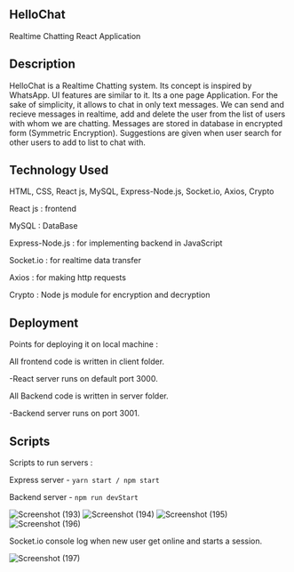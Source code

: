 ## HelloChat

Realtime Chatting React Application

## Description

HelloChat is a Realtime Chatting system.
Its concept is inspired by WhatsApp.
UI features are similar to it.
Its a one page Application.
For the sake of simplicity, it allows to chat in only text messages.
We can send and recieve messages in realtime, add and delete the user from the list of users with whom we are chatting.
Messages are stored in database in encrypted form (Symmetric Encryption).
Suggestions are given when user search for other users to add to list to chat with.

## Technology Used

HTML, CSS, React js, MySQL, Express-Node.js, Socket.io, Axios, Crypto

React js : frontend

MySQL : DataBase

Express-Node.js : for implementing backend in JavaScript

Socket.io : for realtime data transfer

Axios : for making http requests

Crypto : Node js module for encryption and decryption

## Deployment

Points for deploying it on local machine :

All frontend code is written in client folder.

-React server runs on default port 3000.

All Backend code is written in server folder.

-Backend server runs on port 3001.

## Scripts

Scripts to run servers :

Express server - `yarn start / npm start`

Backend server - `npm run devStart`

![Screenshot (193)](https://user-images.githubusercontent.com/56961805/123983452-82303b00-d9e1-11eb-817f-883e594d9f30.png)
![Screenshot (194)](https://user-images.githubusercontent.com/56961805/123983495-8b210c80-d9e1-11eb-974c-4e4f3beca761.png)
![Screenshot (195)](https://user-images.githubusercontent.com/56961805/123983518-8eb49380-d9e1-11eb-84aa-558c63d4f02a.png)
![Screenshot (196)](https://user-images.githubusercontent.com/56961805/123983530-92e0b100-d9e1-11eb-95ef-5aacd181b0a5.png)

Socket.io console log when new user get online and starts a session.

![Screenshot (197)](https://user-images.githubusercontent.com/56961805/123983549-95dba180-d9e1-11eb-9980-36eba227b772.png)
